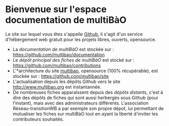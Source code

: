 # Bienvenue sur l'espace documentation de multiBàO

Le site sur lequel vous êtes s'appelle [Github](htttp://github.com), il s'agit d'un service d'hébergement web gratuit pour les projets libres, ouverts, opensource. 

* La *documentation de multiBàO* est stockée sur : https://github.com/multibao/documentation
* Le *dépôt principal des fiches de multiBàO* est stocké sur : https://github.com/multibao/contributions
* L'*architecture du site [multibao](http://multibao.org), opensource (100% récupérable), est stockée sur : https://github.com/multibao/site
* L'actualisation depuis les dépôts Github vers le site http://www.multibao.org est instantannée. 
* De nombreuses fiches apparaîssent depuis des *dépôts distants*, c'est à dire des dépôts de fiches qui sont aussi herbergés sous Github (pour l'instant), mais avec des administrateurs différents. L'association Réseau-transitionWB a par exemple son propre dépot, lui permettant de mutualiser les fiches sur multiBàO tout en ayant la liberté d'inviter les contributeurs souhaités.




